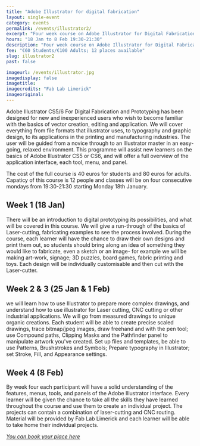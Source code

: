 ```yaml
---
title: "Adobe Illustrator for digital fabrication"
layout: single-event
category: events
permalink: /events/illustrator2/
excerpt: "Four week course on Adobe Illustrator for Digital Fabrication"
hours: "18 Jan to 8 Feb 19:30-21:30"
description: "Four week course on Adobe Illustrator for Digital Fabrication. 29 Sep to 20 Oct 19:00-22:00"
fee: "€60 Students/€100 Adults; 12 places available"
slug: illustrator2
past: false

imageurl: /events/illustrator.jpg
imagedisplay: false
imagetitle: 
imagecredits: "Fab Lab Limerick"
imageoriginal: 
---
```


Adobe Illustrator CS5/6 For Digital Fabrication and Prototyping has been designed for new and inexperienced users who wish to become familiar with the basics of vector creation, editing and application. We will cover everything from file formats that illustrator uses, to typography and graphic design, to its applications in the printing and manufacturing industries. The user will be guided from a novice through to an Illustrator master in an easy-going, relaxed environment. This programme will assist new learners on the basics of Adobe Illustrator CS5 or CS6, and will offer a full overview of the application interface, each tool, menu, and panel.

The cost of the full course is 40 euros for students and 80 euros for adults. Capaticy of this course is 12 people and classes will be on four consecutive mondays from 19:30-21:30 starting Monday 18th January.

## Week 1 (18 Jan)
There will be an introduction to digital prototyping its possibilities, and what will be covered in this course. We will give a run-through of the basics of Laser-cutting, fabricating examples to see the process involved. During the course, each learner will have the chance to draw their own designs and print them out, so students should bring along an idea of something they would like to fabricate, even a sketch or an image- for example we will be making art-work, signage; 3D puzzles, board games, fabric printing and toys. Each design will be individually customisable and then cut with the Laser-cutter.

## Week 2 & 3 (25 Jan & 1 Feb)
we will learn how to use Illustrator to prepare more complex drawings, and understand how to use illustrator for Laser cutting, CNC cutting or other industrial applications. We will go from measured drawings to unique organic creations. Each student will be able to create precise scaled drawings, trace bitmap/jpeg images, draw freehand and with the pen tool; use Compound paths, Clipping Masks and the Pathfinder panel to manipulate artwork you've created. Set up files and templates, be able to use Patterns, Brushstrokes and Symbols; Prepare typography in Illustrator; set Stroke, Fill, and Appearance settings.

## Week 4 (8 Feb)
By week four each participant will have a solid understanding of the features, menus, tools, and panels of the Adobe Illustrator interface. Every learner will be given the chance to take all the skills they have learned throughout the course and use them to create an individual project. The projects can contain a combination of laser-cutting and CNC routing. Material will be provided by Fab Lab Limerick and each learner will be able to take home their individual projects.

 *[You can book your place here](https://fablablimerick.ticketleap.com/adobe-illustrator-cs56-for-digital-fabrication-and-prototyping)*

